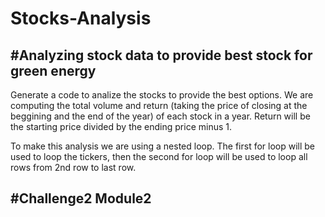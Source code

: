 # Stocks-Analysis
#Analyzing stock data to provide best stock for green energy
---
Generate a code to analize the stocks to provide the best options. We are computing the total volume and return (taking the price of closing at the beggining and the end of the year) of each stock in a year.  Return will be the starting price divided by the ending price minus 1.

To make this analysis we are using a nested loop.  The first for loop will be used to loop the tickers, then the second for loop will be used to loop all rows from 2nd row to last row.

#Challenge2 Module2
---

